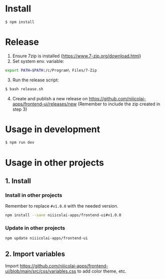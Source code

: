 # Install

```bash
$ npm install
```

# Release
1. Ensure 7zip is installed (https://www.7-zip.org/download.html)
2. Set system env. variable: 
```bash
export PATH=$PATH:/c/Program\ Files/7-Zip
```
3. Run the release script:
```bash
$ bash release.sh
```
4. Create and publish a new release on https://github.com/niiicolai-apps/frontend-ui/releases/new (Remember to include the zip created in step 3)

# Usage in development

```bash
$ npm run dev
```

# Usage in other projects

## 1. Install
### Install in other projects
Remember to replace `#v1.0.0` with the needed version.
```bash
npm install --save niiicolai-apps/frontend-ui#v1.0.0
```

### Update in other projects
```bash
npm update niiicolai-apps/frontend-ui
```

## 2. Import variables
Import https://github.com/niiicolai-apps/frontend-ui/blob/main/src/css/variables.css to add color theme, etc.

